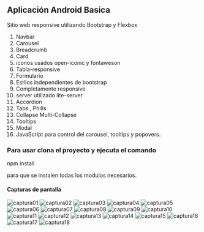 ## Aplicación Android Basica
Sitio web responsive utilizando Bootstrap y Flexbox

1. Navbar
2. Carousel
3. Breadcrumb
4. Card
5. iconos usados open-iconic y fontaweson
6. Tabla-responsive
7. Formulario
8. Estilos independientes de bootstrap
9. Completamente responsive
10. server utilizado lite-server
11. Accordion
12. Tabs , Phills
13. Collapse Multi-Collapse
14. Tooltips
15. Modal
16. JavaScript para control del carousel, tooltips y popovers.

### Para usar clona el proyecto y ejecuta el comando

npm install

para que se instalen todas los modulos necesarios.




#### Capturas de pantalla


![captura01](https://github.com/WalterGaldamezWeb/SitioWebResponsive/blob/master/capturas_de_pantalla/01.png)
![captura02](https://github.com/WalterGaldamezWeb/SitioWebResponsive/blob/master/capturas_de_pantalla/02.png)
![captura03](https://github.com/WalterGaldamezWeb/SitioWebResponsive/blob/master/capturas_de_pantalla/03.png)
![captura04](https://github.com/WalterGaldamezWeb/SitioWebResponsive/blob/master/capturas_de_pantalla/04.png)
![captura05](https://github.com/WalterGaldamezWeb/SitioWebResponsive/blob/master/capturas_de_pantalla/05.png)
![captura06](https://github.com/WalterGaldamezWeb/SitioWebResponsive/blob/master/capturas_de_pantalla/06.png)
![captura07](https://github.com/WalterGaldamezWeb/SitioWebResponsive/blob/master/capturas_de_pantalla/07.png)
![captura08](https://github.com/WalterGaldamezWeb/SitioWebResponsive/blob/master/capturas_de_pantalla/08.png)
![captura09](https://github.com/WalterGaldamezWeb/SitioWebResponsive/blob/master/capturas_de_pantalla/09.png)
![captura10](https://github.com/WalterGaldamezWeb/SitioWebResponsive/blob/master/capturas_de_pantalla/10.png)
![captura11](https://github.com/WalterGaldamezWeb/SitioWebResponsive/blob/master/capturas_de_pantalla/11.png)
![captura12](https://github.com/WalterGaldamezWeb/SitioWebResponsive/blob/master/capturas_de_pantalla/12.png)
![captura13](https://github.com/WalterGaldamezWeb/SitioWebResponsive/blob/master/capturas_de_pantalla/13.png)
![captura14](https://github.com/WalterGaldamezWeb/SitioWebResponsive/blob/master/capturas_de_pantalla/14.png)
![captura15](https://github.com/WalterGaldamezWeb/SitioWebResponsive/blob/master/capturas_de_pantalla/15.png)
![captura16](https://github.com/WalterGaldamezWeb/SitioWebResponsive/blob/master/capturas_de_pantalla/16.png)
![captura17](https://github.com/WalterGaldamezWeb/SitioWebResponsive/blob/master/capturas_de_pantalla/17.png)
![captura18](https://github.com/WalterGaldamezWeb/SitioWebResponsive/blob/master/capturas_de_pantalla/18.png)
